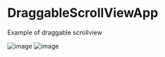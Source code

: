 # DraggableScrollViewApp
Example of draggable scrollview

![image](https://hideo-uhara.github.io/homepage/DraggableScrollViewApp/DraggableScrollViewApp1.png)
![image](https://hideo-uhara.github.io/homepage/DraggableScrollViewApp/DraggableScrollViewApp2.png)

